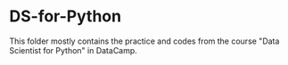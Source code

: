 # DS-for-Python
This folder mostly contains the practice and codes from the course "Data Scientist for Python" in DataCamp. 
